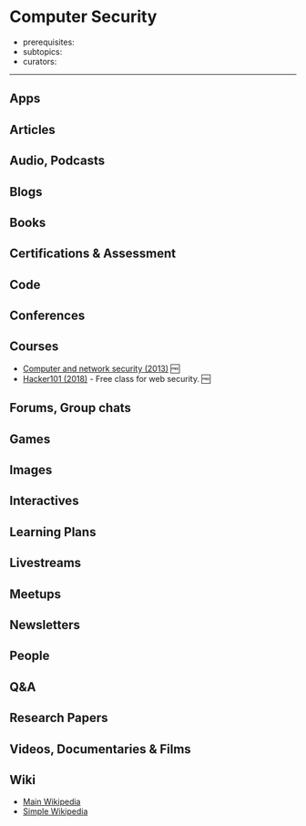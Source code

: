 # Computer Security

- prerequisites:
- subtopics:
- curators:

------

## Apps

## Articles

## Audio, Podcasts

## Blogs

## Books

## Certifications & Assessment

## Code

## Conferences

## Courses

- [Computer and network security (2013)](https://courseware.stanford.edu/pg/courses/lectures/349991) 🆓
- [Hacker101 (2018)](https://github.com/Hacker0x01/hacker101) - Free class for web security. 🆓

## Forums, Group chats

## Games

## Images

## Interactives

## Learning Plans

## Livestreams

## Meetups

## Newsletters

## People

## Q&A

## Research Papers

## Videos, Documentaries & Films

## Wiki
- [Main Wikipedia](https://en.wikipedia.org/wiki/Computer_security)
- [Simple Wikipedia](https://simple.wikipedia.org/wiki/Computer_security)

